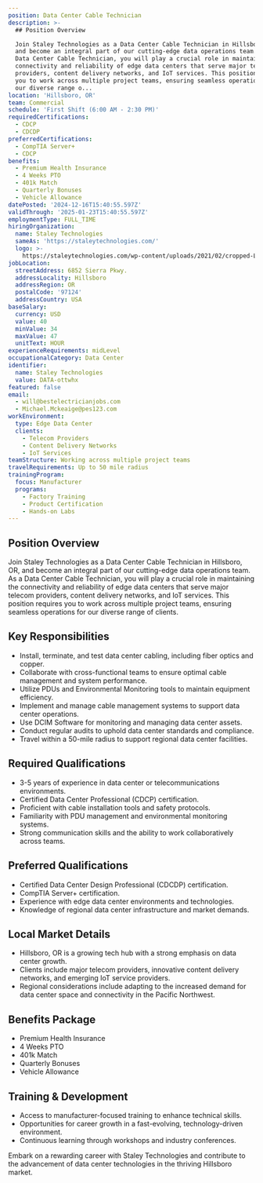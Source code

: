 ```yaml
---
position: Data Center Cable Technician
description: >-
  ## Position Overview

  Join Staley Technologies as a Data Center Cable Technician in Hillsboro, OR,
  and become an integral part of our cutting-edge data operations team. As a
  Data Center Cable Technician, you will play a crucial role in maintaining the
  connectivity and reliability of edge data centers that serve major telecom
  providers, content delivery networks, and IoT services. This position requires
  you to work across multiple project teams, ensuring seamless operations for
  our diverse range o...
location: 'Hillsboro, OR'
team: Commercial
schedule: 'First Shift (6:00 AM - 2:30 PM)'
requiredCertifications:
  - CDCP
  - CDCDP
preferredCertifications:
  - CompTIA Server+
  - CDCP
benefits:
  - Premium Health Insurance
  - 4 Weeks PTO
  - 401k Match
  - Quarterly Bonuses
  - Vehicle Allowance
datePosted: '2024-12-16T15:40:55.597Z'
validThrough: '2025-01-23T15:40:55.597Z'
employmentType: FULL_TIME
hiringOrganization:
  name: Staley Technologies
  sameAs: 'https://staleytechnologies.com/'
  logo: >-
    https://staleytechnologies.com/wp-content/uploads/2021/02/cropped-Logo_StaleyTechnologies.png
jobLocation:
  streetAddress: 6852 Sierra Pkwy.
  addressLocality: Hillsboro
  addressRegion: OR
  postalCode: '97124'
  addressCountry: USA
baseSalary:
  currency: USD
  value: 40
  minValue: 34
  maxValue: 47
  unitText: HOUR
experienceRequirements: midLevel
occupationalCategory: Data Center
identifier:
  name: Staley Technologies
  value: DATA-ottwhx
featured: false
email:
  - will@bestelectricianjobs.com
  - Michael.Mckeaige@pes123.com
workEnvironment:
  type: Edge Data Center
  clients:
    - Telecom Providers
    - Content Delivery Networks
    - IoT Services
teamStructure: Working across multiple project teams
travelRequirements: Up to 50 mile radius
trainingProgram:
  focus: Manufacturer
  programs:
    - Factory Training
    - Product Certification
    - Hands-on Labs
---
```




## Position Overview
Join Staley Technologies as a Data Center Cable Technician in Hillsboro, OR, and become an integral part of our cutting-edge data operations team. As a Data Center Cable Technician, you will play a crucial role in maintaining the connectivity and reliability of edge data centers that serve major telecom providers, content delivery networks, and IoT services. This position requires you to work across multiple project teams, ensuring seamless operations for our diverse range of clients.

## Key Responsibilities
- Install, terminate, and test data center cabling, including fiber optics and copper.
- Collaborate with cross-functional teams to ensure optimal cable management and system performance.
- Utilize PDUs and Environmental Monitoring tools to maintain equipment efficiency.
- Implement and manage cable management systems to support data center operations.
- Use DCIM Software for monitoring and managing data center assets.
- Conduct regular audits to uphold data center standards and compliance.
- Travel within a 50-mile radius to support regional data center facilities.

## Required Qualifications
- 3-5 years of experience in data center or telecommunications environments.
- Certified Data Center Professional (CDCP) certification.
- Proficient with cable installation tools and safety protocols.
- Familiarity with PDU management and environmental monitoring systems.
- Strong communication skills and the ability to work collaboratively across teams.

## Preferred Qualifications
- Certified Data Center Design Professional (CDCDP) certification.
- CompTIA Server+ certification.
- Experience with edge data center environments and technologies.
- Knowledge of regional data center infrastructure and market demands.

## Local Market Details
- Hillsboro, OR is a growing tech hub with a strong emphasis on data center growth.
- Clients include major telecom providers, innovative content delivery networks, and emerging IoT service providers.
- Regional considerations include adapting to the increased demand for data center space and connectivity in the Pacific Northwest.

## Benefits Package
- Premium Health Insurance
- 4 Weeks PTO
- 401k Match
- Quarterly Bonuses
- Vehicle Allowance

## Training & Development
- Access to manufacturer-focused training to enhance technical skills.
- Opportunities for career growth in a fast-evolving, technology-driven environment.
- Continuous learning through workshops and industry conferences.

Embark on a rewarding career with Staley Technologies and contribute to the advancement of data center technologies in the thriving Hillsboro market.